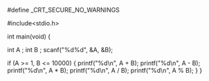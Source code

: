#define _CRT_SECURE_NO_WARNINGS

#include<stdio.h>

int main(void) {

   int A ;
   int B ;
   scanf("%d%d", &A, &B);
   
   if (A >= 1, B <= 10000) {
      printf("%d\n", A + B);
      printf("%d\n", A - B);
      printf("%d\n", A * B);
      printf("%d\n", A / B);
      printf("%d\n", A % B);
   }
}
